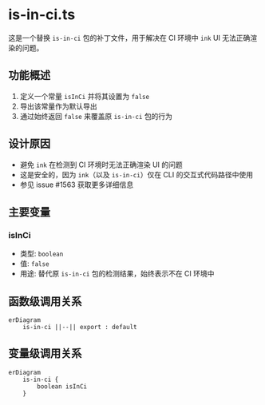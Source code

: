 # is-in-ci.ts

这是一个替换 `is-in-ci` 包的补丁文件，用于解决在 CI 环境中 `ink` UI 无法正确渲染的问题。

## 功能概述

1. 定义一个常量 `isInCi` 并将其设置为 `false`
2. 导出该常量作为默认导出
3. 通过始终返回 `false` 来覆盖原 `is-in-ci` 包的行为

## 设计原因

- 避免 `ink` 在检测到 CI 环境时无法正确渲染 UI 的问题
- 这是安全的，因为 `ink`（以及 `is-in-ci`）仅在 CLI 的交互式代码路径中使用
- 参见 issue #1563 获取更多详细信息

## 主要变量

### isInCi
- 类型: `boolean`
- 值: `false`
- 用途: 替代原 `is-in-ci` 包的检测结果，始终表示不在 CI 环境中

## 函数级调用关系

```mermaid
erDiagram
    is-in-ci ||--|| export : default
```

## 变量级调用关系

```mermaid
erDiagram
    is-in-ci {
        boolean isInCi
    }
```